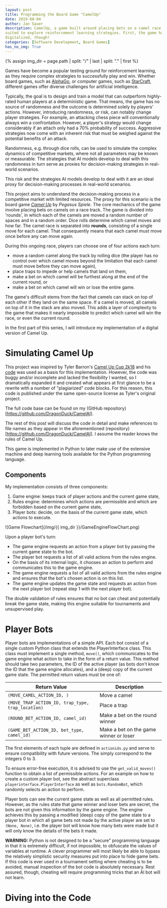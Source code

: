 ```yaml
---
layout: post
title: Programming the Board Game "CamelUp"
date: 2019-08-04
author: Jan Sauer
description: CamelUp, a game built around placing bets on a camel race, is ideally
suited to explore reinforcement learning strategies. First, the game has to be
digitalized, though!
categories: [Software Development, Board Games]
has_no_img: True
---
```


{% assign img_dir = page.path | split: "/" | last | split: "." | first %}

Games have become a popular testing ground for reinforcement learning, as they require complex strategies to successfully play and win. Whether board games, such as [AlphaGo](https://en.wikipedia.org/wiki/AlphaGo), or computer games, such as [StarCraft](https://deepmind.com/blog/alphastar-mastering-real-time-strategy-game-starcraft-ii/), different games offer diverse challenges for artificial intelligence.

Typically, the goal is to design and train a model that can outperform highly-rated human players at a deterministic game. That means, the game has no source of randomness and the outcome is determined solely by players' actions. However, introducing randomness, or risk, can notably change player strategies. For example, an attacking chess piece will conventionally always win a confrontation. However, a player's strategy would change considerably if an attach only had a 70% probability of success. Aggressive strategies now come with an inherent risk that must be weighed against the potential benefits of an attack.

Randomness, e.g. through dice rolls, can be used to simulate the complex dynamics of competitive markets, where not all parameters may be known or measurable. The strategies that AI models develop to deal with this randomness in turn serve as proxies for decision-making strategies in real-world scenarios.

This risk and the strategies AI models develop to deal with it are an ideal proxy for decision-making processes in real-world scenarios.

This project aims to understand the decision-making process in a competitive market with limited resources. The proxy for this scenario is the board game _[Camel Up](https://en.wikipedia.org/wiki/Camel_Up)_ by _Pegasus Spiele_. The core mechanics of the game involve placing bets on camels on a race track. The game is divided into 'rounds', in which each of the camels are moved a random number of spaces and in a random order. Dice rolls determine which camel moves and how far. The camel race is separated into __rounds__, consisting of a single move for each camel. That consequently means that each camel must move once before any can move again.

During this ongoing race, players can choose one of four actions each turn:

- move a random camel along the track by rolling dice (the player has no control over which camel moves beyond the limitation that each camel must move before they can move again),
- place traps to impede or help camels that land on them,
- make a bet on which camel will be furthest along at the end of the current round, or
- make a bet on which camel will win or lose the entire game.

The game's difficult stems from the fact that camels can stack on top of each other if they land on the same space. If a camel is moved, all camels on top of it in the stack are also moved. This adds a layer of complexity to the game that makes it nearly impossible to predict which camel will win the race, or even the current round.

In the first part of this series, I will introduce my implementation of a digital version of Camel Up.

# Simulating Camel Up
This project was inspired by Tyler Barron's [Camel Up Cup 2k18](http://tylerbarron.com/CamelUpCup.html) and his [code](https://github.com/trbarron/Camel_Up_Cup_2K18) was used as a basis for this implementation. However, the code was buggy and/or incomplete and lacked the flexibility I wanted, so I dramatically expanded it and created what appears at first glance to be a rewrite with a number of "plagiarized" code blocks. For this reason, this code is published under the same open-source license as Tyler's original project.

The full code base can be found on my (GitHub repository)[https://github.com/DragonDuck/CamelAI].

The rest of this post will discuss the code in detail and make references to file names as they appear in the aforementioned (repository)[https://github.com/DragonDuck/CamelAI]. I assume the reader knows the rules of Camel Up.

This game is implemented in Python to later make use of the extensive machine and deep learning tools available for the Python programming language.

## Components

My implementation consists of three components:

1. Game engine: keeps track of player actions and the current game state,
2. Rules engine: determines which actions are permissible and which are forbidden based on the current game state,
3. Player bots: decide, on the basis of the current game state, which actions to execute.

![Game Flowchart](/img/{{ img_dir }}/GameEngineFlowChart.png)

Upon a player bot's turn:
- The game engine requests an action from a player bot by passing the current game state to the bot.
- The player bot requests a list of all valid actions from the rules engine.
- On the basis of its internal logic, it chooses an action to perform and communicates this to the game engine.
- The game engine requests a list of all valid actions from the rules engine and ensures that the bot's chosen action is on this list.
- The game engine updates the game state and requests an action from the next player bot (repeat step 1 with the next player bot).

The double validation of rules ensures that no bot can cheat and potentially break the game state, making this engine suitable for tournaments and unsupervised play.

# Player Bots
Player bots are implementations of a simple API. Each bot consist of a single custom Python class that extends the PlayerInterface class. This class must implement a single method, `move()`, which communicates to the game engine what action to take in the form of a return value. This method should take two parameters, the ID of the active player (as bots don't know the ID that the game engine allocates), and a (deep) copy of the current game state. The permitted return values must be one of:

| Return Value | Description |
| ------------ | ----------- |
| `(MOVE_CAMEL_ACTION_ID, )` | Move a camel |
| `(MOVE_TRAP_ACTION_ID, trap_type, trap_location)` | Place a trap |
| `(ROUND_BET_ACTION_ID, camel_id)` | Make a bet on the round winner |
| `(GAME_BET_ACTION_ID, bet_type, camel_id)` | Make a bet on the game winner or loser |

The first elements of each tuple are defined in `actionids.py` and serve to ensure compatibility with future versions. The simply correspond to the integers 0 to 3.

To ensure error-free execution, it is advised to use the `get_valid_moves()` function to obtain a list of permissible actions. For an example on how to create a custom player bot, see the abstract superclass `playerinterface.PlayerInterface` as well as `bots.RandomBot`, which randomly selects an action to perform.

Player bots can see the current game state as well as all permitted rules. However, as the rules state that game winner and loser bets are secret, the bots are not given this information by the game engine. The engine achieves this by passing a modified (deep) copy of the game state to a player bot in which all game bets not made by the active player are set to `(None, None)`, i.e. the player bot will know how many bets were made but it will only know the details of the bets it made.

__WARNING:__ Python is not designed to be a "secure" programming language in that it is extremely difficult, if not impossible, to obfuscate the values of variables at runtime. A clever programmer will most likely be able to bypass the relatively simplistic security measures put into place to hide game bets. If this code is ever used in a tournament setting where cheating is to be avoided, manual inspection of the bot code is absolutely necessary. Rest assured, though, cheating will require programming tricks that an AI bot will not learn.

# Diving into the Code

